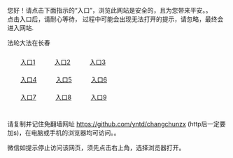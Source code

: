 您好！请点击下面指示的“入口”，浏览此网站是安全的，且为您带来平安。。 <br/>
点击入口后，请耐心等待， 过程中可能会出现无法打开的提示，请忽略，最终会进入网站. </br>

法轮大法在长春<br/>
<div style="padding:10px"><a style="margin:20px" target="_blank" href="https://dnmgq8or7qqy0.cloudfront.net/2Qpsp?wxkmtc" id="ccLink1" rel="nofollow">入口1</a> <a target="_blank" style="margin:20px" href="https://d1s2d4i9bb7u83.cloudfront.net/2Qpsp?zmvygnbh" id="ccLink2" rel="nofollow">入口2</a> <a style="margin:20px" target="_blank" href="https://d197yy3k3tjs6d.cloudfront.net/2Qpsp?aqfyoaq" id="ccLink3" rel="nofollow">入口3</a></div>

<div style="padding:10px" ><a style="margin:20px" target="_blank" href="https://dnmgq8or7qqy0.cloudfront.net/2Qpsp?wxkmtc" id="ccLink4" rel="nofollow">入口4</a> <a style="margin:20px" href="https://d1s2d4i9bb7u83.cloudfront.net/2Qpsp?zmvygnbh" target="_blank" id="ccLink5" rel="nofollow">入口5</a> <a style="margin:20px" href="https://d197yy3k3tjs6d.cloudfront.net/2Qpsp?aqfyoaq" target="_blank" id="ccLink6" rel="nofollow">入口6</a></div>

<div style="padding:10px"><a style="margin:20px" target="_blank" href="https://dnmgq8or7qqy0.cloudfront.net/2Qpsp?wxkmtc" id="ccLink7" rel="nofollow">入口7</a> <a style="margin:20px" href="https://d1s2d4i9bb7u83.cloudfront.net/2Qpsp?zmvygnbh" target="_blank" id="ccLink8" rel="nofollow">入口8</a> <a style="margin:20px" target="_blank" href="https://d197yy3k3tjs6d.cloudfront.net/2Qpsp?aqfyoaq" id="ccLink9" rel="nofollow">入口9</a></div>

<br/>



请复制并记住免翻墙网址 https://github.com/yntd/changchunzx (http后一定要加s)，在电脑或手机的浏览器均可访问。。<br/>

微信如提示停止访问该网页，须先点击右上角，选择浏览器打开。
